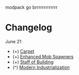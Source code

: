 modpack go brrrrrrrrrrrrr

# Changelog
June 21
- (+) [Carpet](https://www.curseforge.com/minecraft/mc-mods/carpet)
- (+) [Enhanced Mob Spawners](https://www.curseforge.com/minecraft/mc-mods/enhanced-mob-spawners)
- (+) [Staff of Building](https://www.curseforge.com/minecraft/mc-mods/staff-of-building)
- (^) [Modern Industrialization](https://www.curseforge.com/minecraft/mc-mods/modern-industrialization/download/3346888)
